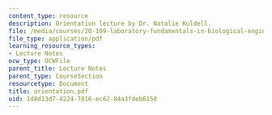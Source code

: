 ```yaml
---
content_type: resource
description: Orientation lecture by Dr. Natalie Kuldell.
file: /media/courses/20-109-laboratory-fundamentals-in-biological-engineering-fall-2007/1d8d13d742247016ec6204a3fdeb6150_orientation.pdf
file_type: application/pdf
learning_resource_types:
- Lecture Notes
ocw_type: OCWFile
parent_title: Lecture Notes
parent_type: CourseSection
resourcetype: Document
title: orientation.pdf
uid: 1d8d13d7-4224-7016-ec62-04a3fdeb6150
---
```

